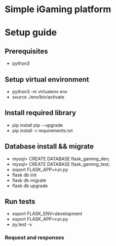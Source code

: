 # Simple iGaming platform

# Setup guide

## Prerequisites
* python3

## Setup virtual environment
* python3 -m virtualenv env
* source ./env/bin/activate

## Install required library
* pip install pip --upgrade
* pip install -r requirements.txt

## Database install && migrate
* mysql> CREATE DATABASE flask_gaming_dev;
* mysql> CREATE DATABASE flask_gaming_test;
* export FLASK_APP=run.py
* flask db init
* flask db migrate
* flask db upgrade

## Run tests
* export FLASK_ENV=development
* export FLASK_APP=run.py
* py.test -v

### Request and responses

